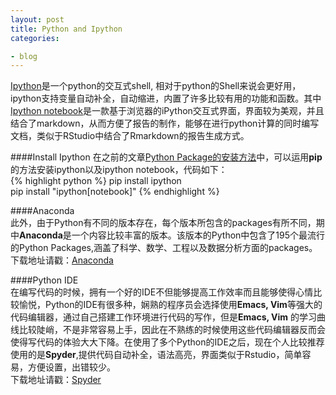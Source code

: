 ```yaml
---
layout: post
title: Python and Ipython
categories:

- blog
---
```


[Ipython](http://ipython.org)是一个python的交互式shell, 相对于python的Shell来说会更好用，ipython支持变量自动补全，自动缩进，内置了许多比较有用的功能和函数。其中[Ipython notebook](http://ipython.org/notebook.html)是一款基于浏览器的iPython交互式界面，界面较为美观，并且结合了markdown，从而方便了报告的制作，能够在进行python计算的同时编写文档，类似于RStudio中结合了Rmarkdown的报告生成方式。

####Install Ipython
在之前的文章[Python Package的安装方法](http://xw393.github.io/blog/2015/02/03/python_packages.html)中，可以运用**pip**的方法安装ipython以及ipython notebook，代码如下：  
{% highlight python %}
pip install ipython  
pip install "ipython[notebook]"
{% endhighlight %}

####Anaconda   
此外，由于Python有不同的版本存在，每个版本所包含的packages有所不同，期中**Anaconda**是一个内容比较丰富的版本。该版本的Python中包含了195个最流行的Python Packages,涵盖了科学、数学、工程以及数据分析方面的packages。  
下载地址请戳：[Anaconda](http://continuum.io/downloads)

####Python IDE   
在编写代码的时候，拥有一个好的IDE不但能够提高工作效率而且能够使得心情比较愉悦，Python的IDE有很多种，娴熟的程序员会选择使用**Emacs, Vim**等强大的代码编辑器，通过自己搭建工作环境进行代码的写作，但是**Emacs, Vim**
的学习曲线比较陡峭，不是非常容易上手，因此在不熟练的时候使用这些代码编辑器反而会使得写代码的体验大大下降。在使用了多个Python的IDE之后，现在个人比较推荐使用的是**Spyder**,提供代码自动补全，语法高亮，界面类似于Rstudio，简单容易，方便设置，出错较少。  
下载地址请戳：[Spyder](https://code.google.com/p/spyderlib/)









